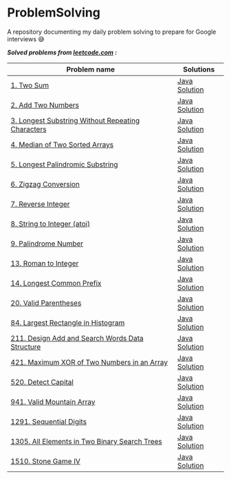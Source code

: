 # ProblemSolving

A repository documenting my daily problem solving to prepare for Google interviews :sweat_smile:

***Solved problems from [leetcode.com](https://leetcode.com/) :***

| Problem name | Solutions |
| --- | --- |
| [1. Two Sum](https://leetcode.com/problems/two-sum) | [Java Solution](https://github.com/touir1/ProblemSolving/blob/main/src/com/touir/leetcode/solutions/TwoSum.java) |
| [2. Add Two Numbers](https://leetcode.com/problems/add-two-numbers) | [Java Solution](https://github.com/touir1/ProblemSolving/blob/main/src/com/touir/leetcode/solutions/AddTwoNumbers.java) |
| [3. Longest Substring Without Repeating Characters](https://leetcode.com/problems/longest-substring-without-repeating-characters) | [Java Solution](https://github.com/touir1/ProblemSolving/blob/main/src/com/touir/leetcode/solutions/LongestSubstrNoCharRepeat.java) |
| [4. Median of Two Sorted Arrays](https://leetcode.com/problems/median-of-two-sorted-arrays) | [Java Solution](https://github.com/touir1/ProblemSolving/blob/main/src/com/touir/leetcode/solutions/MedianTwoSortedArrays.java) |
| [5. Longest Palindromic Substring](https://leetcode.com/problems/longest-palindromic-substring/) | [Java Solution](https://github.com/touir1/ProblemSolving/blob/main/src/com/touir/leetcode/solutions/LongestPalindromicSubstr.java) |
| [6. Zigzag Conversion](https://leetcode.com/problems/zigzag-conversion/) | [Java Solution](https://github.com/touir1/ProblemSolving/blob/main/src/com/touir/leetcode/solutions/ZigzagConversion.java) |
| [7. Reverse Integer](https://leetcode.com/problems/reverse-integer/) | [Java Solution](https://github.com/touir1/ProblemSolving/blob/main/src/com/touir/leetcode/solutions/ReverseInteger.java) |
| [8. String to Integer (atoi)](https://leetcode.com/problems/string-to-integer-atoi/) | [Java Solution](https://github.com/touir1/ProblemSolving/blob/main/src/com/touir/leetcode/solutions/StringToIntAtoi.java) |
| [9. Palindrome Number](https://leetcode.com/problems/palindrome-number) | [Java Solution](https://github.com/touir1/ProblemSolving/blob/main/src/com/touir/leetcode/solutions/PalindromeNumber.java) |
| [13. Roman to Integer](https://leetcode.com/problems/roman-to-integer) | [Java Solution](https://github.com/touir1/ProblemSolving/blob/main/src/com/touir/leetcode/solutions/RomanToInteger.java) |
| [14. Longest Common Prefix](https://leetcode.com/problems/longest-common-prefix) | [Java Solution](https://github.com/touir1/ProblemSolving/blob/main/src/com/touir/leetcode/solutions/LongestCommonPrefix.java) |
| [20. Valid Parentheses](https://leetcode.com/problems/valid-parentheses) | [Java Solution](https://github.com/touir1/ProblemSolving/blob/main/src/com/touir/leetcode/solutions/ValidParentheses.java) |
| [84. Largest Rectangle in Histogram](https://leetcode.com/problems/largest-rectangle-in-histogram/) | [Java Solution](https://github.com/touir1/ProblemSolving/blob/main/src/com/touir/leetcode/solutions/LargestRectangeHistogram.java) |
| [211. Design Add and Search Words Data Structure](https://leetcode.com/problems/design-add-and-search-words-data-structure/) | [Java Solution](https://github.com/touir1/ProblemSolving/blob/main/src/com/touir/leetcode/solutions/SearchWordsDataStructure.java) |
| [421. Maximum XOR of Two Numbers in an Array](https://leetcode.com/problems/maximum-xor-of-two-numbers-in-an-array/) | [Java Solution](https://github.com/touir1/ProblemSolving/blob/main/src/com/touir/leetcode/solutions/MaxXORInArray.java) |
| [520. Detect Capital](https://leetcode.com/problems/detect-capital) | [Java Solution](https://github.com/touir1/ProblemSolving/blob/main/src/com/touir/leetcode/solutions/DetectCapital.java) |
| [941. Valid Mountain Array](https://leetcode.com/problems/valid-mountain-array/) | [Java Solution](https://github.com/touir1/ProblemSolving/blob/main/src/com/touir/leetcode/solutions/ValidMountainArray.java) |
| [1291. Sequential Digits](https://leetcode.com/problems/sequential-digits) | [Java Solution](https://github.com/touir1/ProblemSolving/blob/main/src/com/touir/leetcode/solutions/SequentialDigits.java) |
| [1305. All Elements in Two Binary Search Trees](https://leetcode.com/problems/all-elements-in-two-binary-search-trees/) | [Java Solution](https://github.com/touir1/ProblemSolving/blob/main/src/com/touir/leetcode/solutions/AllElementsInTwoBST.java) |
| [1510. Stone Game IV](https://leetcode.com/problems/stone-game-iv) | [Java Solution](https://github.com/touir1/ProblemSolving/blob/main/src/com/touir/leetcode/solutions/StoneGameIV.java) |
